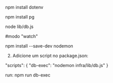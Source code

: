 <!-- para o arquivo .env -->
npm install dotenv

npm install pg

node lib/db.js

#modo "watch"

npm install --save-dev nodemon

2. Adicione um script no package.json:


"scripts": {
  "db-exec": "nodemon infra/lib/db.js"
}

run: npm run db-exec

